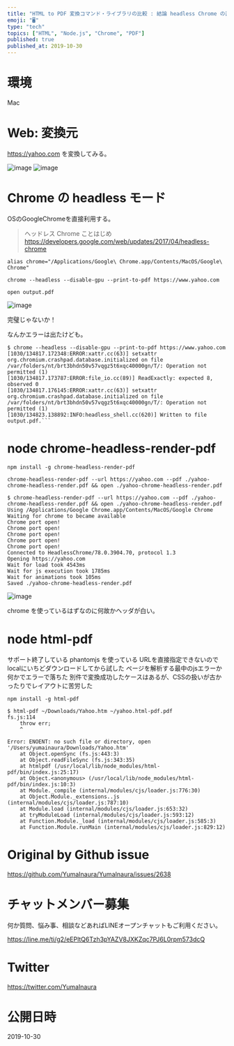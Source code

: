 ```yaml
---
title: "HTML to PDF 変換コマンド・ライブラリの比較 : 結論 headless Chrome の直接利用が最強では？ ( #HTML #"
emoji: "🖥"
type: "tech"
topics: ["HTML", "Node.js", "Chrome", "PDF"]
published: true
published_at: 2019-10-30
---
```


# 環境

Mac

# Web: 変換元

https://yahoo.com を変換してみる。

![image](https://user-images.githubusercontent.com/13635059/67829773-b45a0d00-fb1b-11e9-865d-fd8489154d08.png)
![image](https://user-images.githubusercontent.com/13635059/67829777-bae88480-fb1b-11e9-925a-e14091f63c30.png)


# Chrome の headless モード

OSのGoogleChromeを直接利用する。

>ヘッドレス Chrome ことはじめ
https://developers.google.com/web/updates/2017/04/headless-chrome

```
alias chrome="/Applications/Google\ Chrome.app/Contents/MacOS/Google\ Chrome"

chrome --headless --disable-gpu --print-to-pdf https://www.yahoo.com

open output.pdf
```

![image](https://user-images.githubusercontent.com/13635059/67829737-92608a80-fb1b-11e9-8794-fb68c808b0d1.png)

完璧じゃないか！

なんかエラーは出たけども。

```
$ chrome --headless --disable-gpu --print-to-pdf https://www.yahoo.com
[1030/134817.172348:ERROR:xattr.cc(63)] setxattr org.chromium.crashpad.database.initialized on file /var/folders/nt/brt3bhdn50v57vqgz5t6xqc40000gn/T/: Operation not permitted (1)
[1030/134817.173787:ERROR:file_io.cc(89)] ReadExactly: expected 8, observed 0
[1030/134817.176145:ERROR:xattr.cc(63)] setxattr org.chromium.crashpad.database.initialized on file /var/folders/nt/brt3bhdn50v57vqgz5t6xqc40000gn/T/: Operation not permitted (1)
[1030/134823.138892:INFO:headless_shell.cc(620)] Written to file output.pdf.```
```

# node chrome-headless-render-pdf

```
npm install -g chrome-headless-render-pdf
```

```
chrome-headless-render-pdf --url https://yahoo.com --pdf ./yahoo-chrome-headless-render.pdf && open ./yahoo-chrome-headless-render.pdf
```

```
$ chrome-headless-render-pdf --url https://yahoo.com --pdf ./yahoo-chrome-headless-render.pdf && open ./yahoo-chrome-headless-render.pdf
Using /Applications/Google Chrome.app/Contents/MacOS/Google Chrome
Waiting for chrome to became available
Chrome port open!
Chrome port open!
Chrome port open!
Chrome port open!
Chrome port open!
Connected to HeadlessChrome/78.0.3904.70, protocol 1.3
Opening https://yahoo.com
Wait for load took 4543ms
Wait for js execution took 1785ms
Wait for animations took 105ms
Saved ./yahoo-chrome-headless-render.pdf
```

![image](https://user-images.githubusercontent.com/13635059/67829987-698cc500-fb1c-11e9-885a-ec9a200bd2ab.png)

chrome を使っているはずなのに何故かヘッダが白い。

# node html-pdf

サポート終了している phantomjs を使っている
URLを直接指定できないのでlocalにいちどダウンロードしてから試した
ページを解析する最中のjsエラーか何かでエラーで落ちた
別件で変換成功したケースはあるが、CSSの扱いが古かったりでレイアウトに苦労した

```
npm install -g html-pdf
```

```
$ html-pdf ~/Downloads/Yahoo.htm ~/yahoo.html-pdf.pdf
fs.js:114
    throw err;
    ^

Error: ENOENT: no such file or directory, open '/Users/yumainaura/Downloads/Yahoo.htm'
    at Object.openSync (fs.js:443:3)
    at Object.readFileSync (fs.js:343:35)
    at htmlpdf (/usr/local/lib/node_modules/html-pdf/bin/index.js:25:17)
    at Object.<anonymous> (/usr/local/lib/node_modules/html-pdf/bin/index.js:10:3)
    at Module._compile (internal/modules/cjs/loader.js:776:30)
    at Object.Module._extensions..js (internal/modules/cjs/loader.js:787:10)
    at Module.load (internal/modules/cjs/loader.js:653:32)
    at tryModuleLoad (internal/modules/cjs/loader.js:593:12)
    at Function.Module._load (internal/modules/cjs/loader.js:585:3)
    at Function.Module.runMain (internal/modules/cjs/loader.js:829:12)
```

# Original by Github issue

https://github.com/YumaInaura/YumaInaura/issues/2638








<!-- Update From Qiita API -->

# チャットメンバー募集


何か質問、悩み事、相談などあればLINEオープンチャットもご利用ください。

https://line.me/ti/g2/eEPltQ6Tzh3pYAZV8JXKZqc7PJ6L0rpm573dcQ





# Twitter


https://twitter.com/YumaInaura


<!-- Update From Qiita API -->



# 公開日時

2019-10-30
